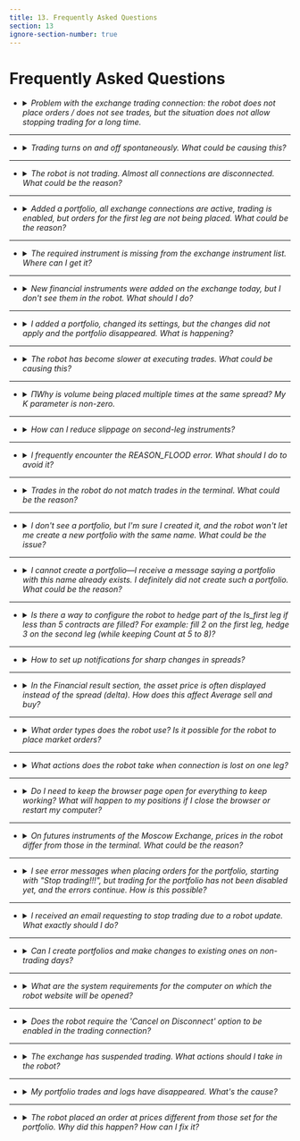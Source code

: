 ```yaml
---
title: 13. Frequently Asked Questions
section: 13
ignore-section-number: true
---
```


# Frequently Asked Questions

- <details>
    <summary><i>Problem with the exchange trading connection: the robot does not place orders / does not see trades, but the situation does not allow stopping trading for a long time.<Anchor :ids="['faq.lost_orders']" /></i></summary>

    1. Send an email to support describing the issue;
    2. Disable trading for all portfolios using this trading connection; make sure there are no active orders left;
    3. Reset order statuses for all portfolios from step 2. The `Reset statuses` functionality is described [here](getting-started.md#portfolio_actions.reset_statuses);
    4. Reconnect the problematic trading connection;
    5. Enable trading for the portfolios from step 2;
    6. If the problem reoccurs within a couple of hours, disable trading for all portfolios using this trading connection and do not enable it again until you receive a response from support.

    </details>
---
- <details>
    <summary><i>Trading turns on and off spontaneously. What could be causing this?<Anchor :ids="['faq.timetable']" /></i></summary>

    Most likely, a trading schedule has been set, or this behavior has been explicitly programmed in the formulas.

    </details>
---
- <details>
    <summary><i>The robot is not trading. Almost all connections are disconnected. What could be the reason?<Anchor :ids="['faq.license']" /></i></summary>

    The most probable cause is an expired license. Check how many days are left until the license expires. The number of remaining paid days can be viewed in the [Robots](interface.md#robots_table) widget, in the table row corresponding to this robot, under the `Days paid` column.

    </details>
---
- <details>
    <summary><i>Added a portfolio, all exchange connections are active, trading is enabled, but orders for the first leg are not being placed. What could be the reason?<Anchor :ids="['faq.prompt']" /></i></summary>

    When you hover over the portfolio name in the portfolio list, a tooltip appears. It separately indicates for buy and sell of the first leg what conditions are missing for the robot to place an order.
    For example, the tooltip string for portfolio selling may look like this: "`sell: is signal=1, quantity=5, is valid market volume=1, is price check=0, is max not hedged=1, is orderbook valid=1`. 
	`is_signal` means whether there is a buy/sell signal (i.e. either we are currently quoting, or the condition for [Sell](params-description.md#p.sell) and [Lim_Sell](params-description.md#p.lim_s) is met). If the signal is present, the value is 1; otherwise, 0. All check values can only be 0 or 1 unless otherwise specified.
	`quantity` shows the volume of the order the robot intends to place based on the portfolio settings. An order will be placed only if the volume is positive. A negative volume is not an error—it is simply the result of calculations.
	`is valid market volume` indicates whether the [Market volume](params-description.md#p.mkt_volume) check has passed.
	`is price check` indicates whether the [Price check](params-description.md#p.price_check) condition has been satisfied.
	`is max not hedged` indicates whether the [Max not hedget](params-description.md#p.max_not_hedged) condition is met for orders on the second leg.
	`is orderbook valid` reflects external signs of order book validity. The order book is considered invalid if the bid and ask sides overlap.
	Thus, an order is placed only when all values are greater than zero.
    
    </details>
---
- <details>
    <summary><i>The required instrument is missing from the exchange instrument list. Where can I get it?<Anchor :ids="['faq.no_security']" /></i></summary>

    The list of financial instruments in the robot is updated every morning at 6:05 server time. You can check the server time in the [Robots](interface.md#robots_table) widget, in the row corresponding to this robot, under the `Robot time`. column. To reload the instrument list, click `Reload security list from exchanges`. If you do not see a particular financial instrument in the list (and you have already updated it), but the instrument is already available on the exchange, either wait until the scheduled update time when the instrument will be added automatically, or reconnect the market data connection and then refresh the financial instrument list.
    
    </details>
---
- <details>
    <summary><i>New financial instruments were added on the exchange today, but I don't see them in the robot. What should I do?<Anchor :ids="['faq.new_security']" /></i></summary>

    New financial instruments are loaded early in the morning, and the robot might not have had time to pick them up yet. You need to reconnect the market data feed to the exchange, then refresh the financial instrument list—the new instruments will become available.
    
    </details>
---
- <details>
    <summary><i>I added a portfolio, changed its settings, but the changes did not apply and the portfolio disappeared. What is happening?<Anchor :ids="['faq.another_user']" /></i></summary>

    Check whether you are the only one editing the robot. It's possible that your colleague is making changes at the same time, and you are interfering with each other.
    
    </details>
---
- <details>
    <summary><i>The robot has become slower at executing trades. What could be causing this?<Anchor :ids="['faq.making deals']" /></i></summary>

    The speed at which the exchange matches orders depends on many factors that the robot cannot influence. For example, if your order for 1000 hits the opposite side of the order book, there is a significant difference between it being matched against a single opposing order of 1000 (or more), or being matched against 1000 separate orders of size 1 each. The second scenario will naturally take the exchange longer to process.
    
    Looking at the broader picture—from the moment the robot receives market data to the moment an order is filled—besides the robot’s market data processing speed, order submission speed, and the exchange’s matching speed, a major factor is the current market situation (availability of counterparty liquidity).
    
    </details>
---
- <details>
    <summary><i>ПWhy is volume being placed multiple times at the same spread? My K parameter is non-zero.<Anchor :ids="['faq.limits_shifting']" /></i></summary>

    [Sell](params-description.md#p.sell) has become significantly greater than [Lim_Sell](params-description.md#p.lim_s), and as a result, when shifting by [K](params-description.md#p.k), the system is chasing the market price.
    Example: You want to sell at 100, K=1. At some point, the market price jumps to 105. You sell at 105, but according to the algorithm, the robot first sold at 100, then shifted by K and started selling at 101. It sold again at 105, then shifted again by K to 102, sold once more at 105, and so on. Thus, all these sales occur at the price of 105.
    
    </details>
---
- <details>
    <summary><i>How can I reduce slippage on second-leg instruments?<Anchor :ids="['faq.k_percent_of_quantity']" /></i></summary>

    To address this, pay attention to the [k](params-description.md#s.k) and [Percent of quantity](params-description.md#s.percent_of_quantity) parameters for the second-leg instrument in the `Securities` section. Proper tuning of these parameters can significantly affect the execution quality of second-leg orders.
    
    Increasing the [k](params-description.md#s.k) value may potentially worsen execution price but increases the likelihood of order fill. Increasing [Percent of quantity](params-description.md#s.percent_of_quantity) helps achieve more reliable hedging, as the first-leg order will only be placed when sufficient volume is available for hedging on the second leg.
    
    </details>
---
- <details>
    <summary><i>I frequently encounter the REASON_FLOOD error. What should I do to avoid it?<Anchor :ids="['faq.reason_flood']" /></i></summary>

    **If the error occurs when placing orders for [Is first](params-description.md#s.is_first) instruments:**
    
    This error indicates the use of quoting mode ([Quote](params-description.md#p.quote)). You may try trading without quoting mode, which reduces the frequency of transaction submissions. If quoting mode is essential, review the "Anti-spam" group parameters, particularly [Delta](params-description.md#p.delta).
    [Delta](params-description.md#p.delta) - defines the deviation of [Price_s/Price_b](params-description.md#p.price_s) from the currently placed order's price that triggers an order re-quoting (i.e., a new transaction). Set this value so that minor price fluctuations do not cause constant order replacement. For example, if you are trading BTCUSD priced at 10,000, setting [Delta](params-description.md#p.delta) to 1 means even a $1 change will trigger a re-quote. Given how often prices fluctuate by $1 at this level, the robot could send multiple cancel-and-replace commands per second—this causes exchange flooding. Setting [Delta](params-description.md#p.delta) to 5–10 reduces flood risk, as a more significant price move is required before sending new orders.
    Adjust the [Market volume](params-description.md#p.mkt_volume) parameter. If there is already a large volume ahead of your order, there’s little benefit in placing your order immediately, helping to avoid spamming the exchange with replacements.
    **Important:** In `bid/offer` trading mode, this parameter only considers bid and offer volumes. Any additional depth behind them remains invisible to the robot, which may still place orders. Therefore, use this parameter primarily in `orderbook` or `orderbook+filter` modes.  
    Use the [Price check](params-description.md#p.price_check) parameter. If [Price_s/Price_b](params-description.md#p.price_s) differs from `bid/offer` by more than [Price check](params-description.md#p.price_check) points, do not quote—this also prevents unnecessary exchange spam. Naturally, lower values result in less frequent order updates.
    You can also set a larger [TP](params-description.md#s.tp) to take profit less frequently but in larger amounts.

    **If the error occurs when placing orders for non-Is first instruments:**
    
    It is likely that the first-leg order is being filled in small portions, and after each such trade, hedging orders are being placed for second-leg instruments. Pay attention to the [Overlay](params-description.md#p.overlay)parameter, which allows placing hedging orders not after every single first-leg trade, thus reducing order frequency.
    
    </details>
---
- <details>
    <summary><i>Trades in the robot do not match trades in the terminal. What could be the reason?<Anchor :ids="['faq.prompt']" /></i></summary>

    The robot does not use trade prices in its algorithm—they are used only for display purposes. Moreover, on many connections it is impossible to obtain the exact price of a specific trade. For this reason, and to improve performance, the robot may record the order placement price or the average execution price of fills within an order as the trade price. Additionally, on some connections, several consecutive trades may be aggregated by the robot into a single trade with the total executed volume. This behavior is not erroneous—there is no loss of position information.
    
    </details>
---
- <details>
    <summary><i>I don't see a portfolio, but I'm sure I created it, and the robot won't let me create a new portfolio with the same name. What could be the issue?<Anchor :ids="['faq.filter']" /> </i></summary>

    Most likely, a filter is applied in the portfolios table, and the given portfolio is not selected in the filter. Click on the "FILTER APPLIED" label in the [Portfolios table](interface.md#portfolios_table) widget and check the box next to the desired portfolio.
    
    </details>
---
- <details>
    <summary><i>I cannot create a portfolio—I receive a message saying a portfolio with this name already exists. I definitely did not create such a portfolio. What could be the reason?<Anchor :ids="['faq.not_your_portfolio']" /></i></summary>

    First, make sure you have not actually created this portfolio by checking the portfolio filter as described [above](#faq.filter). If that does not help, it is likely that a portfolio with this name already exists in the robot, created by another user. You cannot see portfolios created by other users, but portfolio names must be unique across all portfolios in the robot. If this occurs on a free robot, it is normal—such robots are indeed used by many traders. If this happens on a production robot, contact the Head of Traders to confirm whether someone else is using the same robot instance.
    
    </details>
---
- <details>
    <summary><i>Is there a way to configure the robot to hedge part of the Is_first leg if less than 5 contracts are filled? For example: fill 2 on the first leg, hedge 3 on the second leg (while keeping Count at 5 to 8)?<Anchor :ids="['faq.n_perc_fill']" /></i></summary>

    Input data: `Curpos`=19, `Count`=5  
    By default, the portfolio position is rounded down to the nearest integer value of `Curpos` divided by `Count` (main leg), so hedging occurs only when the portfolio position changes.  
    When n_perc_fill=0, rounding down modulo, i.e. |19/5=3|;  
    When n_perc_fill=80:  
    Suppose the position changes to Curpos=18, integer division |18/5|=3 - unchanged,
    remainder  =3. (100 - n_perc_fill)=100-80=20, 20% of count (i.e. of  5) =1, 80% of count =4.  
    The remainder 3 falls within the range between 1 and 4, so the portfolio position remains unchanged. Pos=3.  
    Thus, the position will decrease only when Curpos<=15 and increase when Curpos>=20.
    
    </details>
---
- <details>
    <summary><i>How to set up notifications for sharp changes in spreads?<Anchor :ids="['faq.notifications']" /></i></summary>

   Notifications are configured in the portfolio settings on the `Notifications` tab.
   
   </details>
---
- <details>
    <summary><i>In the Financial result section, the asset price is often displayed instead of the spread (delta). How does this affect Average sell and buy?<Anchor :ids="['faq.fin_res']" /></i></summary>
    
    Calculations are based on trades executed during the selected period, calculated separately for buys and sells, not based on spreads (delta). Therefore, whether the Financial result contains delta or price is irrelevant—it does not affect the calculation of Average sell and buy.
    
    </details>
---
- <details>
    <summary><i>What order types does the robot use? Is it possible for the robot to place market orders?<Anchor :ids="['faq.order_type']" /></i></summary>

    The robot uses only limit quote orders. Placing market-type orders is not possible, but you can emulate them by placing a limit order deep into the opposite side of the order book using the [k](params-description.md#s.k) parameter of the corresponding instrument in the portfolio settings under the `Securities` section.
    
    </details>
---
- <details>
    <summary><i>What actions does the robot take when connection is lost on one leg?<Anchor :ids="['faq.connection_lost']" /></i></summary>

    It depends on which leg and at what moment the connection was lost. If the first leg loses connection, the portfolio containing instruments from the exchange with the lost connection stops trading. If the connection to the second leg is lost and the first leg has not yet been filled, the robot also stops trading this portfolio. If the first leg was successfully filled, and at that moment the second leg had not yet placed its order but already lost connection, the robot will continue attempting to place the order (of course, rate limits are respected).
    
    </details>
---
- <details>
    <summary><i>Do I need to keep the browser page open for everything to keep working? What will happen to my positions if I close the browser or restart my computer?<Anchor :ids="['faq.site']" /></i></summary>

    Robot operation does not depend on whether the browser tab is open for the user or not. You can close this page, open it elsewhere, access it simultaneously from multiple locations, restart your computer, etc.—none of this affects the robot's operation. The robots run on our servers and function autonomously. After logging in to the website, you gain the ability to manage the robots available to you. There is a separate option to run the robot on your own server.
    
    </details>
---   
- <details>
    <summary><i>On futures instruments of the Moscow Exchange, prices in the robot differ from those in the terminal. What could be the reason?<Anchor :ids="['faq.sintetic']" /></i></summary>

    The futures market of the Moscow Exchange uses synthetic matching, which is related to trading [calendar spreads](https://www.moex.com/ru/spreads). With synthetic matching, trades are formed based on orders arriving in different order books of linked instruments (two futures and a calendar spread). As a result, during matching, synthetic levels of any necessary depth are constructed to match active orders.
    
    In the robot, market data for the Moscow Exchange futures market is received exclusively via `Orderlog` streams using the [FAST](creating-connection.md#tc.MOEX_FUT_OPT.FAST) and [SIMBA](creating-connection.md#tc.MOEX_FUT_OPT.SIMBA) protocols, as this is the fastest method of obtaining market information.
    
    </details>
---
- <details>
    <summary><i>I see error messages when placing orders for the portfolio, starting with "Stop trading!!!", but trading for the portfolio has not been disabled yet, and the errors continue. How is this possible?<Anchor :ids="['faq.stop_trading']" /></i></summary>

    This can happen when using formulas where the code directly controls the enabling of trading for the portfolio, or does so via schedule activation (using methods such as `set_re_sell`, `set_re_buy`, `set_use_tt`). When writing formulas, it is recommended to account for the possibility that the robot may disable trading on the portfolio upon receiving certain order placement errors.
    
    </details>
---
- <details>
    <summary><i>I received an email requesting to stop trading due to a robot update. What exactly should I do?<Anchor :ids="['faq.robot_update']" /></i></summary>

    You must disable trading for all portfolios in the robot (for example, using the [actions](getting-started.md#portfolio_actions) in the [Portfolios table](interface.md#portfolios_table) widget) and ensure there are no active orders left on the exchange placed by the robot. It is not necessary to close your position to zero.
    
    Pay special attention when stopping trading for portfolios that use a [schedule](params-description.md#p.use_tt) (if the schedule enables trading, it must be disabled), and for portfolios where the [re_sell/re_buy](params-description.md#p.re_buy) flags are controlled via formulas (formulas for selected portfolios can be disabled together with trading using the [Stop formulas](getting-started.md#portfolio_actions.stop_formulas)). action). Don’t forget to re-enable the schedule and formulas after the robot update.
    
    </details>
---    
- <details>
    <summary><i>Can I create portfolios and make changes to existing ones on non-trading days?<Anchor :ids="['faq.no_trading_days']" /></i></summary>

    You can edit portfolio settings on non-trading days. However, creating new portfolios or adding new instruments to existing ones is not guaranteed, because the robot requires an updated instrument list to perform these actions. If the robot has previously loaded the instrument list from the exchange, you will be able to create portfolios and add instruments even during non-trading hours. However, there may be cases when robots are restarted during non-trading hours for updates or maintenance. In such cases, the robot will only be able to reload the instrument list once market data transmission resumes on trading days. This is not an error. We reserve the right to restart robots and perform other maintenance during non-trading hours.
    
    </details>
---    
- <details>
    <summary><i>What are the system requirements for the computer on which the robot website will be opened?<Anchor :ids="['faq.requirements']" /></i></summary>

    System requirements are described [here](introduction.md#requirements).
    
    </details>

---
- <details>
    <summary><i>Does the robot require the 'Cancel on Disconnect' option to be enabled in the trading connection? <Anchor :ids="['faq.cod']" /></i></summary>
    
    Many exchanges and brokers offer the `Cancel on Disconnect` (CoD) option in their trading connections. This option means that if the connection between the robot and the exchange is lost, all orders placed by the robot will be automatically canceled by the exchange itself (without robot involvement). The robot does not use or rely on this mechanism: upon reconnection, the robot retrieves up-to-date order data from the exchange and updates its internal order statuses accordingly.
    
    On one hand, the `Cancel on Disconnect` mechanism is designed to mitigate risks during connection loss. For example, with CoD enabled, if a connection drops, the first-leg instrument order will be automatically canceled, eliminating the risk of an unhedged position. On the other hand, enabling this mechanism on trading connections used for second-leg instruments may lead to undesired behavior: if the connection is lost, the second-leg order will be canceled and will not be automatically re-submitted after reconnection. Hedging will only occur again if the [Hedge (sec)](params-description.md#p.hedge_after) parameter is properly configured..
    
    </details>
	
---
- <details>
    <summary><i>The exchange has suspended trading. What actions should I take in the robot? <Anchor :ids="['faq.exchange_stopped']" /></i></summary>
    
    First and foremost, regardless of which exchange has suspended trading, do not rush to reset order statuses by clicking [Sell/Buy status](params-description.#p.sell_status) or using the [Reset statuses](getting-started.md#portfolio_actions.reset_statuses). menu option. Trading suspensions can occur for various reasons, not only technical ones, and exchange behavior during such events may vary significantly. We have previously observed cases where, after a trading halt on the Moscow Exchange, a client immediately reset order statuses in the robot. Then, 10–30 minutes later, trading resumed, but the client had to manually cancel outstanding orders via the terminal—orders the robot had "forgotten" due to the status reset.
    
    Since trading halts on any exchange can happen for multiple reasons, there is no universal action algorithm for such situations. Our platform employs a comprehensive monitoring system that tracks numerous robot parameters: availability of trading and market data connections, orders stuck in intermediate statuses, order submission/cancellation errors not covered by standard categories, etc. Thanks to this system, we are often aware of trading halts on the Moscow Exchange before receiving notifications from brokers. This information is analyzed promptly, and in case of an exchange failure, we send out user notifications detailing the necessary steps.

  </details>
  
---
- <details>
	<summary><i>My portfolio trades and logs have disappeared. What's the cause? <Anchor :ids="['faq.lost_deals']" /></i></summary>
	The most common cause is portfolio deletion. If you delete a portfolio from the bot, the associated trades and logs are also deleted, which is why they aren't displayed in the corresponding widgets. If the portfolio isn't deleted, and no information about it is updating in the widgets, please contact technical support with a detailed description of the situation and screenshots of the problem.

</details>

---
- <details>
	<summary><i>The robot placed an order at prices different from those set for the portfolio. Why did this happen? How can I fix it? <Anchor :ids="['faq.wrong_price']" /></i></summary>

	You need to check the [Calc price OB](params-description.md#s.ob_c_p_t) and [Trading price OB](params-description.md#s.ob_t_p_t) parameters. This situation may occur due to differences in the specified values ​​for this parameter.

	For example, the [Calc price OB](params-description.md#s.ob_c_p_t) parameter is set to "Weighted avg." This is the weighted average price up to and including the order book level at which the desired volume was acquired.

	And for the [Trading price OB](params-description.md#s.ob_t_p_t) parameter, the Deepest value is selected. This is the price of the level in the order book at which the desired volume was reached.

	Let's assume the second leg is a buy order, and an offer order is placed. Here are the sell orders in the order book:

	103 - 5

	102 - 2

	101 - 2

	100 - 1 is the offer.

	Let's say the volume what we needed is 6.
	This means you can satisfy it no earlier than at a price of 103.
	But in the [sell/buy](params-description.md#p.sell) calculations, you use the weighted average price (Weighted Avg), i.e. (103 * 1 + 102 * 2 + 101 * 2 + 100 * 1) / 6 = 101.5.
	Then you place an order at the deepest price, that is, at 103.
	In other words, you're buying at a price that's clearly higher than the price you used in your calculations.
	
</details>
